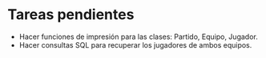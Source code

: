 # Tareas pendientes

- Hacer funciones de impresión para las clases: Partido, Equipo, Jugador.
- Hacer consultas SQL para recuperar los jugadores de ambos equipos.